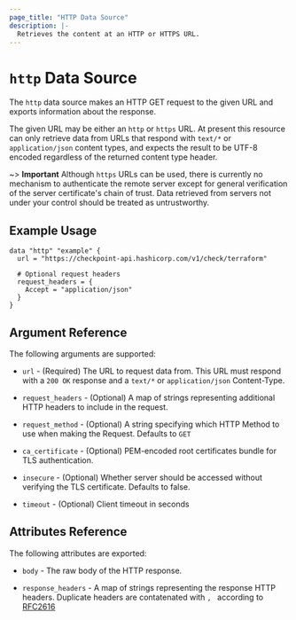 ```yaml
---
page_title: "HTTP Data Source"
description: |-
  Retrieves the content at an HTTP or HTTPS URL.
---
```


# `http` Data Source

The `http` data source makes an HTTP GET request to the given URL and exports
information about the response.

The given URL may be either an `http` or `https` URL. At present this resource
can only retrieve data from URLs that respond with `text/*` or
`application/json` content types, and expects the result to be UTF-8 encoded
regardless of the returned content type header.

~> **Important** Although `https` URLs can be used, there is currently no
mechanism to authenticate the remote server except for general verification of
the server certificate's chain of trust. Data retrieved from servers not under
your control should be treated as untrustworthy.

## Example Usage

```hcl
data "http" "example" {
  url = "https://checkpoint-api.hashicorp.com/v1/check/terraform"

  # Optional request headers
  request_headers = {
    Accept = "application/json"
  }
}
```

## Argument Reference

The following arguments are supported:

* `url` - (Required) The URL to request data from. This URL must respond with
  a `200 OK` response and a `text/*` or `application/json` Content-Type.

* `request_headers` - (Optional) A map of strings representing additional HTTP
  headers to include in the request.
  
* `request_method` - (Optional) A string specifying which HTTP Method to use when making the Request. Defaults to `GET`

* `ca_certificate` - (Optional) PEM-encoded root certificates bundle for TLS authentication.

* `insecure` - (Optional) Whether server should be accessed without verifying the TLS certificate. Defaults to false.

* `timeout` - (Optional) Client timeout in seconds

## Attributes Reference

The following attributes are exported:

* `body` - The raw body of the HTTP response.

* `response_headers` - A map of strings representing the response HTTP headers.
  Duplicate headers are contatenated with `, ` according to
  [RFC2616](https://www.w3.org/Protocols/rfc2616/rfc2616-sec4.html#sec4.2)
